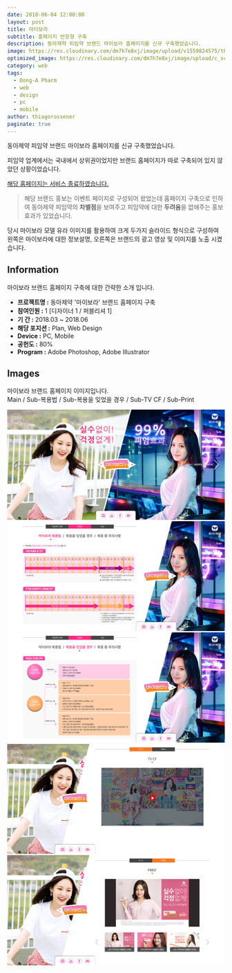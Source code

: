 ```yaml
---
date: 2018-06-04 12:00:00
layout: post
title: 마이보라
subtitle: 홈페이지 반응형 구축
description: 동아제약 피임약 브랜드 마이보라 홈페이지를 신규 구축했었습니다.
image: https://res.cloudinary.com/dm7h7e8xj/image/upload/v1559824575/theme14_gi2ypv.jpg
optimized_image: https://res.cloudinary.com/dm7h7e8xj/image/upload/c_scale,w_380/v1559824575/theme14_gi2ypv.jpg
category: web
tags:
  - Dong-A Pharm
  - web
  - design
  - pc
  - mobile
author: thiagorossener
paginate: true
---
```


<link rel="stylesheet" href="/assets/css/slick.css">
<link rel="stylesheet" href="/assets/css/slick-theme.css">


동아제약 피임약 브랜드 마이보라 홈페이지를 신규 구축했었습니다.

피임약 업계에서는 국내에서 상위권이었지만 브랜드 홈페이지가 따로 구축되어 있지 않았던 상황이었습니다.


<a href="#">해당 홈페이지는 서비스 종료하였습니다.</a>


> 해당 브랜드 홍보는 이벤트 페이지로 구성되어 왔었는데 홈페이지 구축으로 인하여 동아제약 피임약의 **차별점**을 보여주고 피임약에 대한 **두려움**을 없애주는 홍보효과가 있었습니다.

당시 마이보라 모델 유라 이미지를 활용하여 크게 두가지 슬라이드 형식으로 구성하여 왼쪽은 마이보라에 대한 정보설명, 
오른쪽은 브랜드의 광고 영상 및 이미지를 노출 시켰습니다.


<!--page-->

## Information

마이보라 브랜드 홈페이지 구축에 대한 간략한 소개 입니다.

- **프로젝트명 :** 동아제약 '마이보라' 브랜드 홈페이지 구축
- **참여인원 :** 1 [디자이너 1 / 퍼블리셔 1]
- **기 간 :** 2018.03 ~ 2018.06 
- **해당 포지션 :** Plan, Web Design
- **Device :** PC, Mobile
- **공헌도 :** 80%
- **Program :** Adobe Photoshop, Adobe Illustrator


<!--page-->

## Images

마이보라 브랜드 홈페이지 이미지입니다.<br>
Main / Sub-복용법 / Sub-복용을 잊었을 경우 / Sub-TV CF / Sub-Print

<section class="quotes">
  <div class="bubble">
    <img src="/assets/img/slide/myvlar-v1-01.jpg" />
  </div>
  <div class="bubble">
    <img src="/assets/img/slide/myvlar-v1-02.jpg" /> 
  </div>
  <div class="bubble">
    <img src="/assets/img/slide/myvlar-v1-03.jpg" /> 
  </div>
  <div class="bubble">
    <img src="/assets/img/slide/myvlar-v1-04.jpg" /> 
  </div>
  <div class="bubble">
    <img src="/assets/img/slide/myvlar-v1-05.jpg" /> 
  </div>
</section>

<p></p>
<p></p>



<!--page-->



<script type="text/javascript" src="https://cdnjs.cloudflare.com/ajax/libs/jquery/2.1.3/jquery.min.js"></script>
<script type="text/javascript" src="https://cdn.jsdelivr.net/jquery.slick/1.5.0/slick.min.js"></script>

<script>
	$('.quotes').slick({
  dots: true,
  infinite: true,
  autoplay: false,
  autoplaySpeed: 6000,
  speed: 800,
  slidesToShow: 1,
  adaptiveHeight: true
});
$( document ).ready(function() {
$('.no-fouc').removeClass('no-fouc');
});
</script>